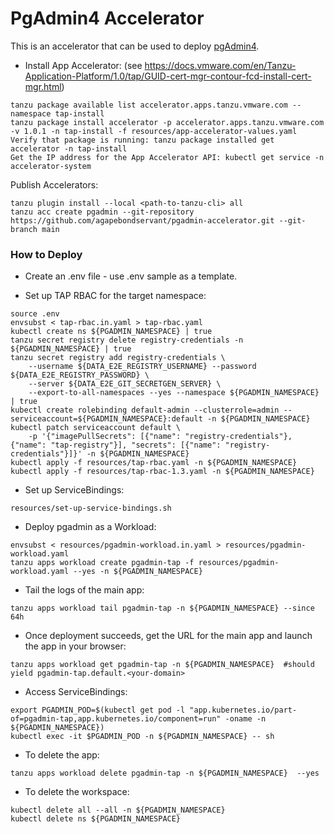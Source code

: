 # PgAdmin4 Accelerator

This is an accelerator that can be used to deploy  [pgAdmin4](https://www.pgadmin.org).

* Install App Accelerator: (see https://docs.vmware.com/en/Tanzu-Application-Platform/1.0/tap/GUID-cert-mgr-contour-fcd-install-cert-mgr.html)
```
tanzu package available list accelerator.apps.tanzu.vmware.com --namespace tap-install
tanzu package install accelerator -p accelerator.apps.tanzu.vmware.com -v 1.0.1 -n tap-install -f resources/app-accelerator-values.yaml
Verify that package is running: tanzu package installed get accelerator -n tap-install
Get the IP address for the App Accelerator API: kubectl get service -n accelerator-system
```

Publish Accelerators:
```
tanzu plugin install --local <path-to-tanzu-cli> all
tanzu acc create pgadmin --git-repository https://github.com/agapebondservant/pgadmin-accelerator.git --git-branch main
```

### How to Deploy
* Create an .env file - use .env sample as a template.

* Set up TAP RBAC for the target namespace:
```
source .env
envsubst < tap-rbac.in.yaml > tap-rbac.yaml
kubectl create ns ${PGADMIN_NAMESPACE} | true
tanzu secret registry delete registry-credentials -n ${PGADMIN_NAMESPACE} | true
tanzu secret registry add registry-credentials \
    --username ${DATA_E2E_REGISTRY_USERNAME} --password ${DATA_E2E_REGISTRY_PASSWORD} \
    --server ${DATA_E2E_GIT_SECRETGEN_SERVER} \
    --export-to-all-namespaces --yes --namespace ${PGADMIN_NAMESPACE} | true
kubectl create rolebinding default-admin --clusterrole=admin --serviceaccount=${PGADMIN_NAMESPACE}:default -n ${PGADMIN_NAMESPACE}
kubectl patch serviceaccount default \
    -p '{"imagePullSecrets": [{"name": "registry-credentials"},{"name": "tap-registry"}], "secrets": [{"name": "registry-credentials"}]}' -n ${PGADMIN_NAMESPACE}
kubectl apply -f resources/tap-rbac.yaml -n ${PGADMIN_NAMESPACE}
kubectl apply -f resources/tap-rbac-1.3.yaml -n ${PGADMIN_NAMESPACE}
```

* Set up ServiceBindings:
```
resources/set-up-service-bindings.sh
```
* Deploy pgadmin as a Workload:
```
envsubst < resources/pgadmin-workload.in.yaml > resources/pgadmin-workload.yaml
tanzu apps workload create pgadmin-tap -f resources/pgadmin-workload.yaml --yes -n ${PGADMIN_NAMESPACE}
```

* Tail the logs of the main app:
```
tanzu apps workload tail pgadmin-tap -n ${PGADMIN_NAMESPACE} --since 64h
```

* Once deployment succeeds, get the URL for the main app and launch the app in your browser:
```
tanzu apps workload get pgadmin-tap -n ${PGADMIN_NAMESPACE}  #should yield pgadmin-tap.default.<your-domain>
```

* Access ServiceBindings:
```
export PGADMIN_POD=$(kubectl get pod -l "app.kubernetes.io/part-of=pgadmin-tap,app.kubernetes.io/component=run" -oname -n ${PGADMIN_NAMESPACE})
kubectl exec -it $PGADMIN_POD -n ${PGADMIN_NAMESPACE} -- sh
```

* To delete the app:
```
tanzu apps workload delete pgadmin-tap -n ${PGADMIN_NAMESPACE}  --yes
```

* To delete the workspace:
```
kubectl delete all --all -n ${PGADMIN_NAMESPACE}
kubectl delete ns ${PGADMIN_NAMESPACE}
```

